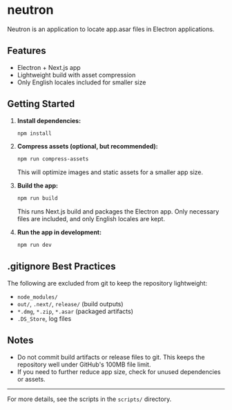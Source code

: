 # neutron

Neutron is an application to locate app.asar files in Electron applications.

## Features
- Electron + Next.js app
- Lightweight build with asset compression
- Only English locales included for smaller size

## Getting Started

1. **Install dependencies:**
   ```sh
   npm install
   ```

2. **Compress assets (optional, but recommended):**
   ```sh
   npm run compress-assets
   ```
   This will optimize images and static assets for a smaller app size.

3. **Build the app:**
   ```sh
   npm run build
   ```
   This runs Next.js build and packages the Electron app. Only necessary files are included, and only English locales are kept.

4. **Run the app in development:**
   ```sh
   npm run dev
   ```

## .gitignore Best Practices

The following are excluded from git to keep the repository lightweight:
- `node_modules/`
- `out/`, `.next/`, `release/` (build outputs)
- `*.dmg`, `*.zip`, `*.asar` (packaged artifacts)
- `.DS_Store`, log files

## Notes
- Do not commit build artifacts or release files to git. This keeps the repository well under GitHub's 100MB file limit.
- If you need to further reduce app size, check for unused dependencies or assets.

---

For more details, see the scripts in the `scripts/` directory.